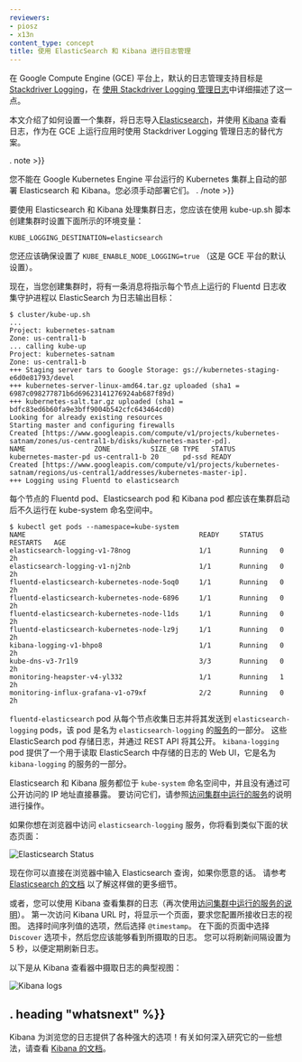 ```yaml
---
reviewers:
- piosz
- x13n
content_type: concept
title: 使用 ElasticSearch 和 Kibana 进行日志管理
---
```


<!--
---
reviewers:
- piosz
- x13n
content_type: concept
title: Logging Using Elasticsearch and Kibana
---
-->

<!-- overview -->

<!--
On the Google Compute Engine (GCE) platform, the default logging support targets
[Stackdriver Logging](https://cloud.google.com/logging/), which is described in detail
in the [Logging With Stackdriver Logging](/docs/user-guide/logging/stackdriver).
-->

在 Google Compute Engine (GCE) 平台上，默认的日志管理支持目标是 [Stackdriver Logging](https://cloud.google.com/logging/)，在 [使用 Stackdriver Logging 管理日志](/docs/user-guide/logging/stackdriver)中详细描述了这一点。

<!--
This article describes how to set up a cluster to ingest logs into
[Elasticsearch](https://www.elastic.co/products/elasticsearch) and view
them using [Kibana](https://www.elastic.co/products/kibana), as an alternative to
Stackdriver Logging when running on GCE. 
-->

本文介绍了如何设置一个集群，将日志导入[Elasticsearch](https://www.elastic.co/products/elasticsearch)，并使用 [Kibana](https://www.elastic.co/products/kibana) 查看日志，作为在 GCE 上运行应用时使用 Stackdriver Logging 管理日志的替代方案。

. note >}}
<!--
You cannot automatically deploy Elasticsearch and Kibana in the Kubernetes cluster hosted on Google Kubernetes Engine. You have to deploy them manually.
-->
您不能在 Google Kubernetes Engine 平台运行的 Kubernetes 集群上自动的部署 Elasticsearch 和 Kibana。您必须手动部署它们。
. /note >}}



<!-- body -->

<!--
To use Elasticsearch and Kibana for cluster logging, you should set the
following environment variable as shown below when creating your cluster with
kube-up.sh:
-->

要使用 Elasticsearch 和 Kibana 处理集群日志，您应该在使用 kube-up.sh 脚本创建集群时设置下面所示的环境变量：

```shell
KUBE_LOGGING_DESTINATION=elasticsearch
```

<!--
You should also ensure that `KUBE_ENABLE_NODE_LOGGING=true` (which is the default for the GCE platform).
-->

您还应该确保设置了 `KUBE_ENABLE_NODE_LOGGING=true` （这是 GCE 平台的默认设置）。

<!--
Now, when you create a cluster, a message will indicate that the Fluentd log
collection daemons that run on each node will target Elasticsearch:
-->

现在，当您创建集群时，将有一条消息将指示每个节点上运行的 Fluentd 日志收集守护进程以 ElasticSearch 为日志输出目标：

```shell
$ cluster/kube-up.sh
...
Project: kubernetes-satnam
Zone: us-central1-b
... calling kube-up
Project: kubernetes-satnam
Zone: us-central1-b
+++ Staging server tars to Google Storage: gs://kubernetes-staging-e6d0e81793/devel
+++ kubernetes-server-linux-amd64.tar.gz uploaded (sha1 = 6987c098277871b6d69623141276924ab687f89d)
+++ kubernetes-salt.tar.gz uploaded (sha1 = bdfc83ed6b60fa9e3bff9004b542cfc643464cd0)
Looking for already existing resources
Starting master and configuring firewalls
Created [https://www.googleapis.com/compute/v1/projects/kubernetes-satnam/zones/us-central1-b/disks/kubernetes-master-pd].
NAME                 ZONE          SIZE_GB TYPE   STATUS
kubernetes-master-pd us-central1-b 20      pd-ssd READY
Created [https://www.googleapis.com/compute/v1/projects/kubernetes-satnam/regions/us-central1/addresses/kubernetes-master-ip].
+++ Logging using Fluentd to elasticsearch
```

<!--
The per-node Fluentd pods, the Elasticsearch pods, and the Kibana pods should
all be running in the kube-system namespace soon after the cluster comes to
life.
-->

每个节点的 Fluentd pod、Elasticsearch pod 和 Kibana pod 都应该在集群启动后不久运行在 kube-system 命名空间中。

```shell
$ kubectl get pods --namespace=kube-system
NAME                                           READY     STATUS    RESTARTS   AGE
elasticsearch-logging-v1-78nog                 1/1       Running   0          2h
elasticsearch-logging-v1-nj2nb                 1/1       Running   0          2h
fluentd-elasticsearch-kubernetes-node-5oq0     1/1       Running   0          2h
fluentd-elasticsearch-kubernetes-node-6896     1/1       Running   0          2h
fluentd-elasticsearch-kubernetes-node-l1ds     1/1       Running   0          2h
fluentd-elasticsearch-kubernetes-node-lz9j     1/1       Running   0          2h
kibana-logging-v1-bhpo8                        1/1       Running   0          2h
kube-dns-v3-7r1l9                              3/3       Running   0          2h
monitoring-heapster-v4-yl332                   1/1       Running   1          2h
monitoring-influx-grafana-v1-o79xf             2/2       Running   0          2h
```

<!--
The `fluentd-elasticsearch` pods gather logs from each node and send them to
the `elasticsearch-logging` pods, which are part of a
[service](/docs/concepts/services-networking/service/) named `elasticsearch-logging`. These
Elasticsearch pods store the logs and expose them via a REST API.
The `kibana-logging` pod provides a web UI for reading the logs stored in
Elasticsearch, and is part of a service named `kibana-logging`.
-->

`fluentd-elasticsearch` pod 从每个节点收集日志并将其发送到 `elasticsearch-logging` pods，该 pod 是名为 `elasticsearch-logging` 的[服务](/docs/concepts/services-networking/service/)的一部分。
这些 ElasticSearch pod 存储日志，并通过 REST API 将其公开。
`kibana-logging` pod 提供了一个用于读取 ElasticSearch 中存储的日志的 Web UI，它是名为 `kibana-logging` 的服务的一部分。

<!--
The Elasticsearch and Kibana services are both in the `kube-system` namespace
and are not directly exposed via a publicly reachable IP address. To reach them,
follow the instructions for [Accessing services running in a cluster](/docs/concepts/cluster-administration/access-cluster/#accessing-services-running-on-the-cluster).
-->

Elasticsearch 和 Kibana 服务都位于 `kube-system` 命名空间中，并且没有通过可公开访问的 IP 地址直接暴露。
要访问它们，请参照[访问集群中运行的服务](/docs/concepts/cluster-administration/access-cluster/#accessing-services-running-on-the-cluster)的说明进行操作。

<!--
If you try accessing the `elasticsearch-logging` service in your browser, you'll
see a status page that looks something like this:
-->

如果你想在浏览器中访问 `elasticsearch-logging` 服务，你将看到类似下面的状态页面：

![Elasticsearch Status](/images/docs/es-browser.png)

<!--
You can now type Elasticsearch queries directly into the browser, if you'd
like. See [Elasticsearch's documentation](https://www.elastic.co/guide/en/elasticsearch/reference/current/search-uri-request.html)
for more details on how to do so.
-->

现在你可以直接在浏览器中输入 Elasticsearch 查询，如果你愿意的话。
请参考 [Elasticsearch 的文档](https://www.elastic.co/guide/en/elasticsearch/reference/current/search-uri-request.html) 以了解这样做的更多细节。

<!--
Alternatively, you can view your cluster's logs using Kibana (again using the
[instructions for accessing a service running in the cluster](/docs/user-guide/accessing-the-cluster/#accessing-services-running-on-the-cluster)).
The first time you visit the Kibana URL you will be presented with a page that
asks you to configure your view of the ingested logs. Select the option for
timeseries values and select `@timestamp`. On the following page select the
`Discover` tab and then you should be able to see the ingested logs.
You can set the refresh interval to 5 seconds to have the logs
regularly refreshed.
-->

或者，您可以使用 Kibana 查看集群的日志（再次使用[访问集群中运行的服务的说明](/docs/user-guide/accessing-the-cluster/#accessing-services-running-on-the-cluster)）。
第一次访问 Kibana URL 时，将显示一个页面，要求您配置所接收日志的视图。
选择时间序列值的选项，然后选择 `@timestamp`。
在下面的页面中选择 `Discover` 选项卡，然后您应该能够看到所摄取的日志。
您可以将刷新间隔设置为 5 秒，以便定期刷新日志。

<!--
Here is a typical view of ingested logs from the Kibana viewer:
-->

以下是从 Kibana 查看器中摄取日志的典型视图：

![Kibana logs](/images/docs/kibana-logs.png)



## . heading "whatsnext" %}}


<!--
Kibana opens up all sorts of powerful options for exploring your logs! For some
ideas on how to dig into it, check out [Kibana's documentation](https://www.elastic.co/guide/en/kibana/current/discover.html).
-->

Kibana 为浏览您的日志提供了各种强大的选项！有关如何深入研究它的一些想法，请查看 [Kibana 的文档](https://www.elastic.co/guide/en/kibana/current/discover.html)。


